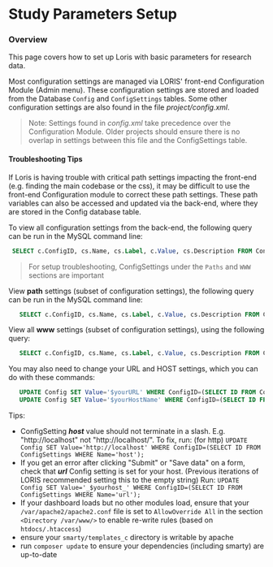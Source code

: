 
# Study Parameters Setup

### Overview
This page covers how to set up Loris with basic parameters for research data. 

Most configuration settings are managed via LORIS' front-end Configuration Module (Admin menu). These configuration settings are stored and loaded from the Database `Config` and `ConfigSettings` tables. Some other configuration settings are also found in the file _project/config.xml_.  

  > Note: Settings found in _config.xml_ take precedence over the Configuration Module.  Older projects should ensure there is no overlap in settings between this file and the ConfigSettings table.


#### Troubleshooting Tips

   If Loris is having trouble with critical path settings impacting the front-end (e.g. finding the main codebase or the css), it may be difficult to use the front-end Configuration module to correct these path settings.  These path variables can also be accessed and updated via the back-end, where they are stored in the Config database table.  

   To view all configuration settings from the back-end, the following query can be run in the MySQL command line: 
   ```sql
    SELECT c.ConfigID, cs.Name, cs.Label, c.Value, cs.Description FROM Config c LEFT JOIN ConfigSettings cs ON (cs.ID=c.ConfigID);
   ```

> For setup troubleshooting, ConfigSettings under the `Paths` and `WWW` sections are important

View **path** settings (subset of configuration settings), the following query can be run in the MySQL command line: 

   ```sql
      SELECT c.ConfigID, cs.Name, cs.Label, c.Value, cs.Description FROM Config c LEFT JOIN ConfigSettings cs ON (c.ConfigID = cs.ID) JOIN ConfigSettings csp ON (cs.Parent = csp.ID) WHERE csp.Name = 'paths';
   ```

View all **www** settings (subset of configuration settings), using the following query: 
   ```sql
      SELECT c.ConfigID, cs.Name, cs.Label, c.Value, cs.Description FROM Config c LEFT JOIN ConfigSettings cs ON (c.ConfigID = cs.ID) JOIN ConfigSettings csp ON (cs.Parent = csp.ID) WHERE csp.Name = 'www';
   ```

   You may also need to change your URL and HOST settings, which you can do with these commands:
   ```sql
      UPDATE Config SET Value='$yourURL' WHERE ConfigID=(SELECT ID FROM ConfigSettings WHERE Name='url');
      UPDATE Config SET Value='$yourHostName' WHERE ConfigID=(SELECT ID FROM ConfigSettings WHERE Name='host');
   ```

Tips: 
* ConfigSetting ***host*** value should not terminate in a slash.  E.g. "http://localhost" not "http://localhost/". To fix, run: (for http) `UPDATE Config SET Value='http://localhost' WHERE ConfigID=(SELECT ID FROM ConfigSettings WHERE Name='host');`
* If you get an error after clicking "Submit" or "Save data" on a form, check that ***url*** Config setting is set for your host. (Previous iterations of LORIS recommended setting this to the empty string)  Run: `UPDATE Config SET Value='_$yourhost_' WHERE ConfigID=(SELECT ID FROM ConfigSettings WHERE Name='url');`
* If your dashboard loads but no other modules load, ensure that your `/var/apache2/apache2.conf` file is set to `AllowOverride All` in the section `<Directory /var/www/>` to enable re-write rules (based on `htdocs/.htaccess`)
* ensure your `smarty/templates_c` directory is writable by apache
* run `composer update` to ensure your dependencies (including smarty) are up-to-date
